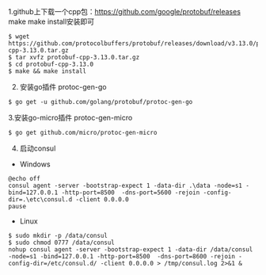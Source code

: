 1.github上下载一个cpp包：https://github.com/google/protobuf/releases make make install安装即可

```shell script
$ wget https://github.com/protocolbuffers/protobuf/releases/download/v3.13.0/protobuf-cpp-3.13.0.tar.gz
$ tar xvfz protobuf-cpp-3.13.0.tar.gz
$ cd protobuf-cpp-3.13.0
$ make && make install
```
2. 安装go插件 protoc-gen-go

```shell script
$ go get -u github.com/golang/protobuf/protoc-gen-go
```


3.安装go-micro插件 protoc-gen-micro
```shell script
$ go get github.com/micro/protoc-gen-micro
```

4. 启动consul
* Windows

```batch
@echo off
consul agent -server -bootstrap-expect 1 -data-dir .\data -node=s1 -bind=127.0.0.1 -http-port=8500  -dns-port=5600 -rejoin -config-dir=.\etc\consul.d -client 0.0.0.0
pause
```

* Linux

```shell script
$ sudo mkdir -p /data/consul
$ sudo chmod 0777 /data/consul
nohup consul agent -server -bootstrap-expect 1 -data-dir /data/consul -node=s1 -bind=127.0.0.1 -http-port=8500  -dns-port=8600 -rejoin -config-dir=/etc/consul.d/ -client 0.0.0.0 > /tmp/consul.log 2>&1 &
```